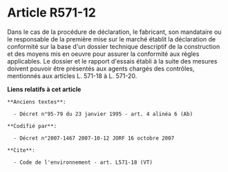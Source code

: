 # Article R571-12

Dans le cas de la procédure de déclaration, le fabricant, son mandataire ou le responsable de la première mise sur le marché
établit la déclaration de conformité sur la base d'un dossier technique descriptif de la construction et des moyens mis en
oeuvre pour assurer la conformité aux règles applicables. Le dossier et le rapport d'essais établi à la suite des mesures
doivent pouvoir être présentés aux agents chargés des contrôles, mentionnés aux articles L. 571-18 à L. 571-20.

**Liens relatifs à cet article**

	**Anciens textes**:

	  - Décret n°95-79 du 23 janvier 1995 - art. 4 alinéa 6 (Ab)

	**Codifié par**:

	  - Décret n°2007-1467 2007-10-12 JORF 16 octobre 2007

	**Cite**:

	  - Code de l'environnement - art. L571-18 (VT)
